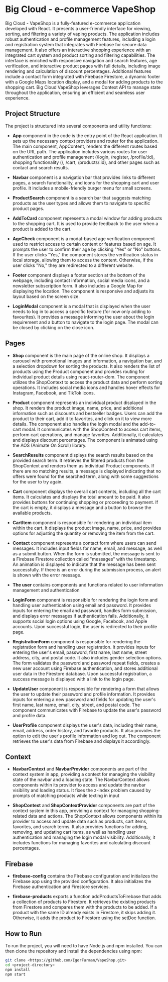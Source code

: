 # Big Cloud - e-commerce VapeShop

Big Cloud - VapeShop is a fully-featured e-commerce application developed with React. It presents a user-friendly interface for viewing, sorting, and filtering a variety of vaping products. The application includes robust authentication and profile management features, including a login and registration system that integrates with Firebase for secure data management. It also offers an interactive shopping experience with an integrated cart system and product sorting and filtering capabilities. The interface is enriched with responsive navigation and search features, age verification, and interactive product pages with full details, including image rendering and calculation of discount percentages. Additional features include a contact form integrated with Firebase Firestore, a dynamic footer with a Google Maps location display, and a modal for adding products to the shopping cart. Big Cloud VapeShop leverages Context API to manage state throughout the application, ensuring an efficient and seamless user experience.

## Project Structure

The project is structured into several components and utility functions:


- **App** component in the code is the entry point of the React application. It sets up the necessary context providers and router for the application. The main component, AppContent, renders the different routes based on the URL path. The application includes various routes for user authentication and profile management (/login, /register, /profile/:id), shopping functionality (/, /cart, /products/:id), and other pages such as contact and search results.

- **Navbar** component is a navigation bar that provides links to different pages, a search functionality, and icons for the shopping cart and user profile. It includes a mobile-friendly burger menu for small screens.

- **ProductSearch** component is a search bar that suggests matching products as the user types and allows them to navigate to specific product pages.

- **AddToCard** component represents a modal window for adding products to the shopping cart. It is used to provide feedback to the user when a product is added to the cart.

- **AgeCheck** component is a modal-based age verification component used to restrict access to certain content or features based on age. It prompts the user to confirm their age by clicking "Yes" or "No" buttons. If the user clicks "Yes," the component stores the verification status in local storage, allowing them to access the content. Otherwise, if the user clicks "No," they are redirected to a different website.

- **Footer** component displays a footer section at the bottom of the webpage, including contact information, social media icons, and a newsletter subscription form. It also includes a Google Map for displaying the location. The component is responsive and adjusts its layout based on the screen size.

- **LoginModal** component is a modal that is displayed when the user needs to log in to access a specific feature (for now only adding to favourites). It provides a message informing the user about the login requirement and a button to navigate to the login page. The modal can be closed by clicking on the close icon.

## Pages

- **Shop** component is the main page of the online shop. It displays a carousel with promotional images and information, a navigation bar, and a selection dropdown for sorting the products. It also renders the list of products using the Product component and provides routing for individual product details using react-router-dom. The component utilizes the ShopContext to access the product data and perform sorting operations. It includes social media icons and handles hover effects for Instagram, Facebook, and TikTok icons.

- **Product** component represents an individual product displayed in the shop. It renders the product image, name, price, and additional information such as discounts and bestseller badges. Users can add the product to their cart, add it to favorites, and click on it to view more details. The component also handles the login modal and the add-to-cart modal. It communicates with the ShopContext to access cart items, perform cart operations, and manage favorites. Additionally, it calculates and displays discount percentages. The component is animated using the AOS (Animate On Scroll) library.

- **SearchResults** component displays the search results based on the provided search term. It retrieves the filtered products from the ShopContext and renders them as individual Product components. If there are no matching results, a message is displayed indicating that no offers were found for the searched term, along with some suggestions for the user to try again.

- **Cart** component displays the overall cart contents, including all the cart items. It calculates and displays the total amount to be paid. It also provides buttons for continuing shopping or proceeding to payment. If the cart is empty, it displays a message and a button to browse the available products.

- **CartItem** component is responsible for rendering an individual item within the cart. It displays the product image, name, price, and provides options for adjusting the quantity or removing the item from the cart.

- **Contact** component represents a contact form where users can send messages. It includes input fields for name, email, and message, as well as a submit button. When the form is submitted, the message is sent to a Firebase Firestore collection called "messages" with the timestamp. An animation is displayed to indicate that the message has been sent successfully. If there is an error during the submission process, an alert is shown with the error message.

- **The user** contains components and functions related to user information management and authentication

 - **LoginForm** component is responsible for rendering the login form and handling user authentication using email and password. It provides inputs for entering the email and password, handles form submission, and displays error messages if authentication fails. Additionally, it supports social login options using Google, Facebook, and Apple accounts. Upon successful login, the user is redirected to their profile page.

 - **RegistrationForm** component is responsible for rendering the registration form and handling user registration. It provides inputs for entering the user's email, password, first name, last name, street address, city, and postal code. It also includes gender selection options. The form validates the password and password repeat fields, creates a new user account using Firebase authentication, and stores additional user data in the Firestore database. Upon successful registration, a success message is displayed with a link to the login page.

 - **UpdateUser** component is responsible for rendering a form that allows the user to update their password and profile information. It provides inputs for entering a new password and fields for updating the user's first name, last name, email, city, street, and postal code. The component communicates with Firebase to update the user's password and profile data.

 - **UserProfile** component displays the user's data, including their name, email, address, order history, and favorite products. It also provides the option to edit the user's profile information and log out. The component retrieves the user's data from Firebase and displays it accordingly.

## Context

- **NavbarContext** and **NavbarProvider** components are part of the context system in app, providing a context for managing the visibility state of the navbar and a loading state. The NavbarContext allows components within its provider to access and update the navbar visibility and loading status. It fixes the z-index problem caused by prompts of matching products while texting in input

- **ShopContext** and **ShopContextProvider**  components are part of the context system in this app, providing a context for managing shopping-related data and actions. The ShopContext allows components within its provider to access and update data such as products, cart items, favorites, and search terms. It also provides functions for adding, removing, and updating cart items, as well as handling user authentication and managing the login modal visibility. Additionally, it includes functions for managing favorites and calculating discount percentages.

## Firebase

- **firebase-config** contains the Firebase configuration and initializes the Firebase app using the provided configuration. It also initializes the Firebase authentication and Firestore services.

- **firebase-products** exports a function addProductsToFirebase that adds a collection of products to Firestore. It retrieves the existing products from Firestore and compares them with the products to be added. If a product with the same ID already exists in Firestore, it skips adding it. Otherwise, it adds the product to Firestore using the setDoc function.

## How to Run

To run the project, you will need to have Node.js and npm installed. You can then clone the repository and install the dependencies using npm:

```bash
git clone <https://github.com/IgorFurman/VapeShop.git>
cd <project-directory>
npm install
npm start
```
